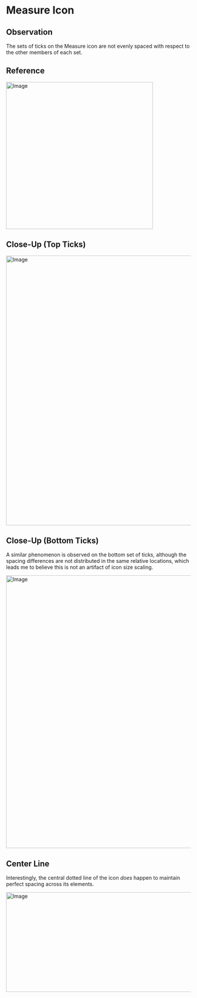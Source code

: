 # Measure Icon

## Observation

The sets of ticks on the Measure icon are not evenly spaced with respect to the other members of each set.

## Reference

<img width="400" height="400" alt="Image" src="https://github.com/user-attachments/assets/f5ec1d32-a76b-4abd-840f-fd4fa7c93787" />

## Close-Up (Top Ticks)

<img width="1300" height="733" alt="Image" src="https://github.com/user-attachments/assets/86031a60-1c4d-4102-96e9-27ee045554b9" />

## Close-Up (Bottom Ticks)

A similar phenomenon is observed on the bottom set of ticks, although the spacing differences are not distributed in the same relative locations, which leads me to believe this is not an artifact of icon size scaling.

<img width="1300" height="741" alt="Image" src="https://github.com/user-attachments/assets/9c44c8b2-3b3a-45a3-9d31-f1d6f82dec50" />

## Center Line

Interestingly, the central dotted line of the icon _does_ happen to maintain perfect spacing across its elements.

<img width="1300" height="271" alt="Image" src="https://github.com/user-attachments/assets/5a8ed06c-a725-4eb5-b5e6-e7b5641c1f3b" />
